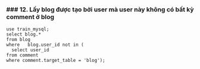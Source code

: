 ### ### 12. Lấy blog được tạo bởi user mà user này không có bất kỳ comment ở blog
```mysql
use train_mysql;
select blog.*
from blog
where   blog.user_id not in (
  select user_id
from comment
where comment.target_table = 'blog');
```
